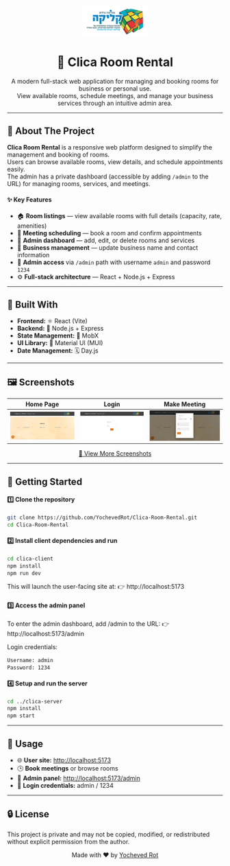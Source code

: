 <p align="center">
  <img src="images/logo.png" alt="Logo" width="30%" style="object-fit:cover;"/>
</p>

<h1 align="center">🏢 Clica Room Rental</h1>

<p align="center">
  A modern full-stack web application for managing and booking rooms for business or personal use.<br/>
  View available rooms, schedule meetings, and manage your business services through an intuitive admin area.
</p>

---

## 🏡 About The Project

**Clica Room Rental** is a responsive web platform designed to simplify the management and booking of rooms.  
Users can browse available rooms, view details, and schedule appointments easily.  
The admin has a private dashboard (accessible by adding `/admin` to the URL) for managing rooms, services, and meetings.

#### ✨ Key Features
- 🏠 **Room listings** — view available rooms with full details (capacity, rate, amenities)  
- 📅 **Meeting scheduling** — book a room and confirm appointments  
- 👤 **Admin dashboard** — add, edit, or delete rooms and services  
- 🏢 **Business management** — update business name and contact information  
- 🔐 **Admin access** via `/admin` path with username `admin` and password `1234`  
- ⚙️ **Full-stack architecture** — React + Node.js + Express

---

## 🧩 Built With

- **Frontend:** ⚛️ React (Vite)  
- **Backend:** 🧱 Node.js + Express  
- **State Management:** 🧭 MobX  
- **UI Library:** 🎨 Material UI (MUI)  
- **Date Management:** 🗓️ Day.js  

---

## 🖼️ Screenshots

| Home Page | Login | Make Meeting |
|------------|---------------|----------------|
| ![Home Page](images/homePage.png) | ![Login](images/login.png) | ![Make Meeting](images/makeMeeting.png) |

<p align="center">
  <a href="https://github.com/YochevedRot/Clica-Room-Rental/tree/main/images">📸 View More Screenshots</a>
</p>

---

## 🚀 Getting Started

#### 1️⃣ Clone the repository
```bash
git clone https://github.com/YochevedRot/Clica-Room-Rental.git
cd Clica-Room-Rental
```
#### 2️⃣ Install client dependencies and run
```bash
cd clica-client
npm install
npm run dev
```
This will launch the user-facing site at:
👉 http://localhost:5173
#### 3️⃣ Access the admin panel
To enter the admin dashboard, add /admin to the URL:
👉 http://localhost:5173/admin

Login credentials:
```bash
Username: admin  
Password: 1234
```
#### 4️⃣ Setup and run the server
```bash
cd ../clica-server
npm install
npm start
```

---

## 🧭 Usage
- 🌐 **User site:** [http://localhost:5173](http://localhost:5173)  
- 🕒 **Book meetings** or browse rooms  
- 🔑 **Admin panel:** [http://localhost:5173/admin](http://localhost:5173/admin)  
- 👤 **Login credentials:** admin / 1234  


---

 ## 🔒 License
This project is private and may not be copied, modified, or redistributed without explicit permission from the author.

<p align="center">Made with ❤️ by <a href="https://github.com/YochevedRot">Yocheved Rot</a></p> 
